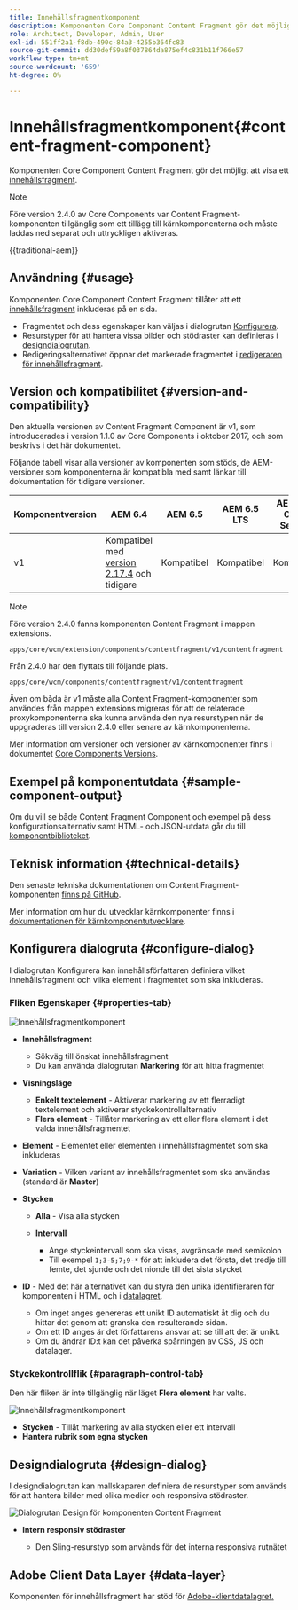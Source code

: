 ```yaml
---
title: Innehållsfragmentkomponent
description: Komponenten Core Component Content Fragment gör det möjligt att visa ett innehållsfragment.
role: Architect, Developer, Admin, User
exl-id: 551ff2a1-f8db-490c-84a3-4255b364fc83
source-git-commit: dd30def59a8f037864da875ef4c831b11f766e57
workflow-type: tm+mt
source-wordcount: '659'
ht-degree: 0%

---
```



# Innehållsfragmentkomponent{#content-fragment-component}

Komponenten Core Component Content Fragment gör det möjligt att visa ett [innehållsfragment](https://experienceleague.adobe.com/docs/experience-manager-cloud-service/assets/content-fragments/content-fragments.html?lang=sv-SE).

>[!NOTE]
>
>Före version 2.4.0 av Core Components var Content Fragment-komponenten tillgänglig som ett tillägg till kärnkomponenterna och måste laddas ned separat och uttryckligen aktiveras.

{{traditional-aem}}

## Användning {#usage}

Komponenten Core Component Content Fragment tillåter att ett [innehållsfragment](https://experienceleague.adobe.com/docs/experience-manager-cloud-service/assets/content-fragments/content-fragments.html?lang=sv-SE) inkluderas på en sida.

* Fragmentet och dess egenskaper kan väljas i dialogrutan [Konfigurera](#configure-dialog).
* Resurstyper för att hantera vissa bilder och stödraster kan definieras i [designdialogrutan](#design-dialog).
* Redigeringsalternativet öppnar det markerade fragmentet i [redigeraren för innehållsfragment](https://experienceleague.adobe.com/docs/experience-manager-cloud-service/assets/content-fragments/content-fragments-variations.html?lang=sv-SE).

## Version och kompatibilitet {#version-and-compatibility}

Den aktuella versionen av Content Fragment Component är v1, som introducerades i version 1.1.0 av Core Components i oktober 2017, och som beskrivs i det här dokumentet.

Följande tabell visar alla versioner av komponenten som stöds, de AEM-versioner som komponenterna är kompatibla med samt länkar till dokumentation för tidigare versioner.

| Komponentversion | AEM 6.4 | AEM 6.5 | AEM 6.5 LTS | AEM as a Cloud Service |
|--- |--- |---|---|---|
| v1 | Kompatibel med <br>[version 2.17.4](/help/versions.md) och tidigare | Kompatibel | Kompatibel | Kompatibel |

>[!NOTE]
>
>Före version 2.4.0 fanns komponenten Content Fragment i mappen extensions.
>
> `apps/core/wcm/extension/components/contentfragment/v1/contentfragment`
> 
>Från 2.4.0 har den flyttats till följande plats.
>
>`apps/core/wcm/components/contentfragment/v1/contentfragment`
>
>Även om båda är v1 måste alla Content Fragment-komponenter som användes från mappen extensions migreras för att de relaterade proxykomponenterna ska kunna använda den nya resurstypen när de uppgraderas till version 2.4.0 eller senare av kärnkomponenterna.

Mer information om versioner och versioner av kärnkomponenter finns i dokumentet [Core Components Versions](/help/versions.md).

## Exempel på komponentutdata {#sample-component-output}

Om du vill se både Content Fragment Component och exempel på dess konfigurationsalternativ samt HTML- och JSON-utdata går du till [komponentbiblioteket](https://adobe.com/go/aem_cmp_library_cf).

## Teknisk information {#technical-details}

Den senaste tekniska dokumentationen om Content Fragment-komponenten [ finns på GitHub](https://adobe.com/go/aem_cmp_tech_cf_v1).

Mer information om hur du utvecklar kärnkomponenter finns i [dokumentationen för kärnkomponentutvecklare](/help/developing/overview.md).

## Konfigurera dialogruta {#configure-dialog}

I dialogrutan Konfigurera kan innehållsförfattaren definiera vilket innehållsfragment och vilka element i fragmentet som ska inkluderas.

### Fliken Egenskaper {#properties-tab}

![Innehållsfragmentkomponent](/help/assets/content-fragment-edit-properties.png)

* **Innehållsfragment**

   * Sökväg till önskat innehållsfragment
   * Du kan använda dialogrutan **Markering** för att hitta fragmentet

* **Visningsläge**
   * **Enkelt textelement** - Aktiverar markering av ett flerradigt textelement och aktiverar styckekontrollalternativ
   * **Flera element** - Tillåter markering av ett eller flera element i det valda innehållsfragmentet
* **Element** - Elementet eller elementen i innehållsfragmentet som ska inkluderas
* **Variation** - Vilken variant av innehållsfragmentet som ska användas (standard är **Master**)

* **Stycken**

   * **Alla** - Visa alla stycken
   * **Intervall**

      * Ange styckeintervall som ska visas, avgränsade med semikolon
      * Till exempel `1;3-5;7;9-*` för att inkludera det första, det tredje till femte, det sjunde och det nionde till det sista stycket
* **ID** - Med det här alternativet kan du styra den unika identifieraren för komponenten i HTML och i [datalagret](/help/developing/data-layer/overview.md).
   * Om inget anges genereras ett unikt ID automatiskt åt dig och du hittar det genom att granska den resulterande sidan.
   * Om ett ID anges är det författarens ansvar att se till att det är unikt.
   * Om du ändrar ID:t kan det påverka spårningen av CSS, JS och datalager.

### Styckekontrollflik {#paragraph-control-tab}

Den här fliken är inte tillgänglig när läget **Flera element** har valts.

![Innehållsfragmentkomponent](/help/assets/content-fragment-edit-paragraph.png)

* **Stycken** - Tillåt markering av alla stycken eller ett intervall
* **Hantera rubrik som egna stycken**

## Designdialogruta {#design-dialog}

I designdialogrutan kan mallskaparen definiera de resurstyper som används för att hantera bilder med olika medier och responsiva stödraster.

![Dialogrutan Design för komponenten Content Fragment](/help/assets/content-fragment-design.png)

* **Intern responsiv stödraster**

   * Den Sling-resurstyp som används för det interna responsiva rutnätet

## Adobe Client Data Layer {#data-layer}

Komponenten för innehållsfragment har stöd för [Adobe-klientdatalagret.](/help/developing/data-layer/overview.md)
